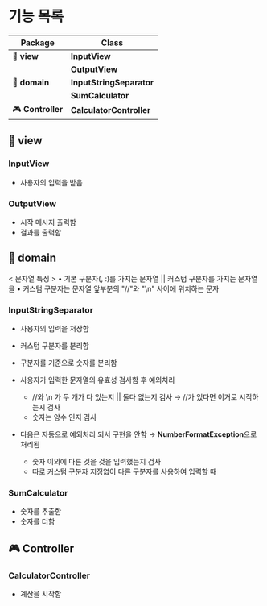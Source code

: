 # 기능 목록

| **Package** | **Class** |
| --- | --- |
| 💬 **view** | **InputView** |
|  | **OutputView** |
| 💾 **domain** | **InputStringSeparator** |
|  | **SumCalculator** |
| 🎮 **Controller** | **CalculatorController** |

## 💬 **view**

### **InputView**

- 사용자의 입력을 받음

### **OutputView**

- 시작 메시지 출력함
- 결과를 출력함

## 💾 **domain**

< 문자열 특징 >
• 기본 구분자(, :)를 가지는 문자열 || 커스텀 구분자를 가지는 문자열을
• 커스텀 구분자는 문자열 앞부분의 "//"와 "\n" 사이에 위치하는 문자

### **InputStringSeparator**

- 사용자의 입력을 저장함
- 커스텀 구분자를 분리함
- 구분자를 기준으로 숫자를 분리함

- 사용자가 입력한 문자열의 유효성 검사함 후 예외처리
  - //와 \n 가 두 개가 다 있는지 || 둘다 없는지 검사
    → //가 있다면 이거로 시작하는지 검사
  - 숫자는 양수 인지 검사

- 다음은 자동으로 예외처리 되서 구현을 안함
  → **NumberFormatException**으로 처리됨
  - 숫자 이외에 다른 것을 것을 입력했는지 검사
  - 따로 커스텀 구분자 지정없이 다른 구분자를 사용하여 입력할 때

### **SumCalculator**

- 숫자를 추출함
- 숫자를 더함

## 🎮 Controller

### **CalculatorController**

- 계산을 시작함
